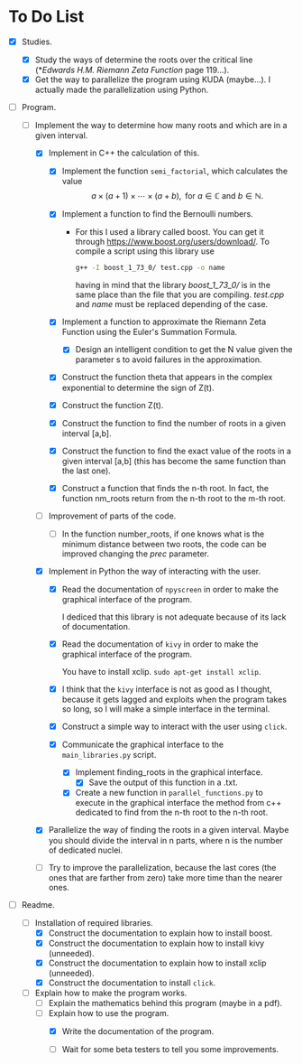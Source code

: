 # To Do List

- [x] Studies.
   - [x] Study the ways of determine the roots over the critical line (**Edwards H.M. Riemann Zeta Function* page 119...).
   - [x] Get the way to parallelize the program using KUDA (maybe...). I actually made the parallelization using Python.

 - [ ] Program.

    - [ ] Implement the way to determine how many roots and which are in a given interval.

       - [x] Implement in C++ the calculation of this.

         - [x] Implement the function `semi_factorial`, which calculates the value
           $$
           a\times(a+1)\times\cdots\times (a+b), \text{ for } a\in\mathbb{C} \text{ and }b\in\mathbb{N}.
           $$

         - [x] Implement a function to find the Bernoulli numbers.

           - For this I used a library called boost. You can get it through https://www.boost.org/users/download/. To compile a script using this library use 

             ```bash
             g++ -I boost_1_73_0/ test.cpp -o name
             ```

             having in mind that the library *boost_1_73_0/* is in the same place than the file that you are compiling. *test.cpp* and *name* must be replaced depending of the case.

         - [x] Implement a function to approximate the Riemann Zeta Function using the Euler's Summation Formula.

           - [x] Design an intelligent condition to get the N value given the parameter s to avoid failures in the approximation.

         - [x] Construct the function theta that appears in the complex exponential to determine the sign of Z(t).

         - [x] Construct the function Z(t).

         - [x] Construct the function to find the number of roots in a given interval [a,b].

         - [x] Construct the function to find the exact value of the roots in a given interval [a,b] (this has become the same function than the last one).

         - [x] Construct a function that finds the n-th root. In fact, the function nm_roots return from the n-th root to the m-th root.

       - [ ] Improvement of parts of the code.

          - [ ] In the function number_roots, if one knows what is the minimum distance between two roots, the code can be improved changing the *prec* parameter.

       - [x] Implement in Python the way of interacting with the user.

          - [x] Read the documentation of `npyscreen` in order to make the graphical interface of the program.

             I dediced that this library is not adequate because of its lack of documentation.

          - [x] Read the documentation of `kivy` in order to make the graphical interface of the program.

            You have to install xclip. `sudo apt-get install xclip`.

          - [x] I think that the `kivy` interface is not as good as I thought, because it gets lagged and exploits when the program takes so long, so I will make a simple interface in the terminal.

          - [x] Construct a simple way to interact with the user using `click`.

          - [x] Communicate the graphical interface to the `main_libraries.py` script.

            - [x] Implement finding_roots in the graphical interface.
              - [x] Save the output of this function in a .txt.
            - [x] Create a new function in  `parallel_functions.py` to execute in the graphical interface the method from c++ dedicated to find from the n-th root to the n-th root.

       - [x] Parallelize the way of finding the roots in a given interval. Maybe you should divide the interval in n parts, where n is the number of dedicated nuclei.

       - [ ] Try to improve the parallelization, because the last cores (the ones that are farther from zero) take more time than the nearer ones.

 - [ ] Readme.

    - [ ] Installation of required libraries.
       - [x] Construct the documentation to explain how to install boost.
       - [x] Construct the documentation to explain how to install kivy (unneeded).
       - [x] Construct the documentation to explain how to install xclip (unneeded).
       - [x] Construct the documentation to install `click`.
    - [ ] Explain how to make the program works.
       - [ ] Explain the mathematics behind this program (maybe in a pdf).
       - [ ] Explain how to use the program.
          - [x] Write the documentation of the program.
          - [ ] Wait for some beta testers to tell you some improvements.




